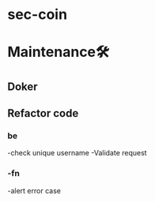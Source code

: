 # sec-coin

# Maintenance🛠️
## Doker
## Refactor code
### be 
-check unique username 
-Validate request
### -fn
-alert error case


